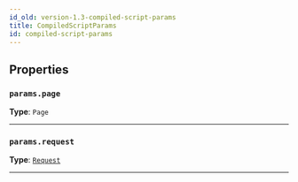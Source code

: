 ```yaml
---
id_old: version-1.3-compiled-script-params
title: CompiledScriptParams
id: compiled-script-params
---
```


<a name="compiledscriptparams"></a>

## Properties

### `params.page`

**Type**: `Page`

---

### `params.request`

**Type**: [`Request`](../api/Request.md)

---
